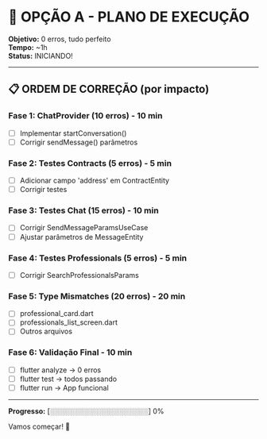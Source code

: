 # 🎯 OPÇÃO A - PLANO DE EXECUÇÃO

**Objetivo:** 0 erros, tudo perfeito  
**Tempo:** ~1h  
**Status:** INICIANDO!

---

## 📋 ORDEM DE CORREÇÃO (por impacto)

### Fase 1: ChatProvider (10 erros) - 10 min
- [ ] Implementar startConversation()
- [ ] Corrigir sendMessage() parâmetros

### Fase 2: Testes Contracts (5 erros) - 5 min  
- [ ] Adicionar campo 'address' em ContractEntity
- [ ] Corrigir testes

### Fase 3: Testes Chat (15 erros) - 10 min
- [ ] Corrigir SendMessageParamsUseCase
- [ ] Ajustar parâmetros de MessageEntity

### Fase 4: Testes Professionals (5 erros) - 5 min
- [ ] Corrigir SearchProfessionalsParams

### Fase 5: Type Mismatches (20 erros) - 20 min
- [ ] professional_card.dart
- [ ] professionals_list_screen.dart
- [ ] Outros arquivos

### Fase 6: Validação Final - 10 min
- [ ] flutter analyze → 0 erros
- [ ] flutter test → todos passando
- [ ] flutter run → App funcional

---

**Progresso:** [░░░░░░░░░░░░░░░░░░░░] 0%

Vamos começar! 💪
